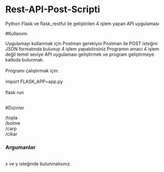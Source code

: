 # Rest-API-Post-Scripti
Python Flask ve flask_restful ile geliştirilen 4 işlem yapan API uygulaması<br>

#Kullanımı

Uygulamayı kullanmak için Postman gerekiyor.Postman ile POST isteğini JSON formatında bulunup 4 işlem yapabilirsiniz.Programın amacı 4 işlem değil temel seviye API uygulaması geliştirmek ve program geliştirmeye katkıda bulunmak.
<br><br>
Programı çalıştırmak için:<br><br>
import FLASK_APP=app.py<br><br>
flask run

<br>
#Dizinler<br>

/topla<br> 
/bolme<br>
/carp <br>
/cikar </br>

<h3>Argumanlar</h3><br>
x ve y isteğinde bulunmalısınız.
